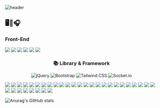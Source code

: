 ![header](https://capsule-render.vercel.app/api?type=Waving&color=auto&height=180&section=header&text=When%20Tech%20Meets%20Art!%20&fontSize=60)
## <p>🖥🤝🎧</p>
### <span>Front-End </span>
<img src="https://img.shields.io/badge/-HTML5-%1572B6?style=social&logo=HTML5" /> <img src="https://img.shields.io/badge/-css3-%1572B6?style=social&logo=css3" /> <img src="https://img.shields.io/badge/-Bootstrap5-%23%237952B3?style=social&logo=bootstrap" /> <img src="https://img.shields.io/badge/-VanillaJs-%F7DF1E?style=social&logo=JavaScript" /> <img src="https://img.shields.io/badge/-react-%2361DAFB?style=social&logo=react" /> <img src="https://img.shields.io/badge/-Axios-%235A29E4?style=social&logo=axios" /> 
</div>

### <p align="center"> 📚 Library & Framework </p>

<div align="center">
<img alt="jQuery" src ="https://img.shields.io/badge/jQuery-0769AD.svg?&?style=plastic&logo=jQuery&logoColor=white"/>
<img alt="Bootstrap" src ="https://img.shields.io/badge/Bootstrap-7952B3.svg?&?style=plastic&logo=Bootstrap&logoColor=white"/>
<img alt="Tailwind CSS" src ="https://img.shields.io/badge/Tailwind CSS-06B6D4.svg?&?style=plastic&logo=Tailwind CSS&logoColor=white"/>
<img alt="Socket.io" src ="https://img.shields.io/badge/Socket.io-010101.svg?&?style=plastic&logo=Socket.io&logoColor=white"/>
</div>


<img src="https://img.shields.io/badge/-node.js-%339933?style=social&logo=Node.js" /> <img src="https://img.shields.io/badge/-Express-000000?style=social&logo=express" />  <img src="https://img.shields.io/badge/-MySQL-%4479A1?style=social&logo=MySQL" /> <img src="https://img.shields.io/badge/-AWS-%23232F3E?style=social&logo=amazonaws" /> <img src="https://img.shields.io/badge/-micro-%FF9900?style=social&logo=amazonec2" /> <img src="https://img.shields.io/badge/-macOs-%FF9900?style=social&logo=apple" /> <img src="https://img.shields.io/badge/-photoshop-%31A8FF?style=social&logo=Adobe Photoshop" /> <img src="https://img.shields.io/badge/-photopea-%2318A497" /> <img src="https://img.shields.io/badge/-brave-%23FB542B)?style=social&logo=brave" /> <img src="https://img.shields.io/badge/-ableton%20live-%23000000?style=social&logo=abletonlive" /> <img src="https://img.shields.io/badge/-composer-%23885630?style=social&logo=composer" /> <img src="https://img.shields.io/badge/-figma-%23F24E1E?style=social&logo=figma" /> <img src="https://img.shields.io/badge/-filezilla-%23F24E1E?style=social&logo=filezilla" /> <img src="https://img.shields.io/badge/-Font%20Awesome-%23528DD7?style=social&logo=fontawesome" /> <img src="https://img.shields.io/badge/-git-%23F05032?style=social&logo=git" /> <img src="https://img.shields.io/badge/-github-%23181717?style=social&logo=github" /> <img src="https://img.shields.io/badge/-google-%234285F4?style=social&logo=google" /> <img src="https://img.shields.io/badge/-hombrew-%23FBB040?style=social&logo=homebrew" /> <img src="https://img.shields.io/badge/-JetBrains-000000?style=social&logo=jetbrains" /> <img src="https://img.shields.io/badge/-MDN%20Web%20Docs-000000?style=social&logo=mdnwebdocs" /> <img src="https://img.shields.io/badge/-midi-000000?style=social&logo=midi" /> <img src="https://img.shields.io/badge/-notion-000000?style=social&logo=notion" /> <img src="https://img.shields.io/badge/-php-%23777BB4?style=social&logo=php" /> <img src="https://img.shields.io/badge/-phpmyadmin-%236C78AF?style=social&logo=phpmyadmin" /> <img src="https://img.shields.io/badge/-prettier-%23F7B93E?style=social&logo=prettier" /> <img src="https://img.shields.io/badge/-Sequelize-%2352B0E7?style=social&logo=sequelize" /> 
<img src="https://img.shields.io/badge/-slack-%234A154B?style=social&logo=slack" /> <img src="https://img.shields.io/badge/-socket.io-%23010101?style=social&logo=socket.io" /> <img src="https://img.shields.io/badge/-soundcloud-%23FF3300?style=social&logo=soundcloud" /> <img src="https://img.shields.io/badge/-Spotify-%231DB954?style=social&logo=spotify" /> <img src="https://img.shields.io/badge/-Stack%20Overflow-%23F58025?style=social&logo=stackoverflow" /> <img src="https://img.shields.io/badge/-Twitter-%231DA1F2?style=social&logo=Twitter" /> <img src="https://img.shields.io/badge/-Ubuntu-%23E95420?style=social&logo=ubuntu" /> 

![Anurag's GitHub stats](https://github-readme-stats.vercel.app/api?username=hi2102&show_icons=true&theme=radical)
<!--
**hi2102/hi2102** is a ✨ _special_ ✨ repository because its `README.md` (this file) appears on your GitHub profile.

Here are some ideas to get you started:

- 🔭 I’m currently working on ...
- 🌱 I’m currently learning ...
- 👯 I’m looking to collaborate on ...
- 🤔 I’m looking for help with ...
- 💬 Ask me about ...
- 📫 How to reach me: ...
- 😄 Pronouns: ...
- ⚡ Fun fact: ...
-->
